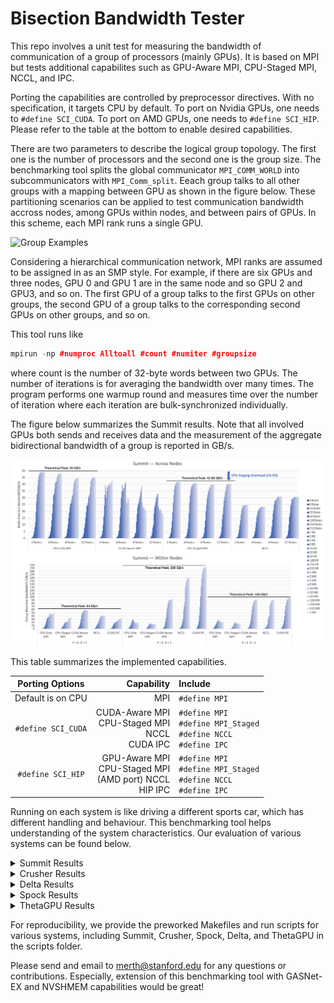 # Bisection Bandwidth Tester
This repo involves a unit test for measuring the bandwidth of communication of a group of processors (mainly GPUs). It is based on MPI but tests additional capabilites such as GPU-Aware MPI, CPU-Staged MPI, NCCL, and IPC.

Porting the capabilities are controlled by preprocessor directives. With no specification, it targets CPU by default. To port on Nvidia GPUs, one needs to ```#define SCI_CUDA```. To port on AMD GPUs, one needs to ```#define SCI_HIP```. Please refer to the table at the bottom to enable desired capabilities.

There are two parameters to describe the logical group topology. The first one is the number of processors and the second one is the group size. The benchmarking tool splits the global communicator ```MPI_COMM_WORLD``` into subcommunicators with ```MPI_Comm_split```. Eeach group talks to all other groups with a mapping between GPU as shown in the figure below. These partitioning scenarios can be applied to test communication bandwidth accross nodes, among GPUs within nodes, and between pairs of GPUs. In this scheme, each MPI rank runs a single GPU.

![Group Examples](https://github.com/merthidayetoglu/OLCF_BW_test/blob/main/scripts/group_examples.png)

Considering a hierarchical communication network, MPI ranks are assumed to be assigned in as an SMP style. For example, if there are six GPUs and three nodes, GPU 0 and GPU 1 are in the same node and so GPU 2 and GPU3, and so on. The first GPU of a group talks to the first GPUs on other groups, the second GPU of a group talks to the corresponding second GPUs on other groups, and so on.

This tool runs like
```cpp
mpirun -np #numproc Alltoall #count #numiter #groupsize
```
where count is the number of 32-byte words between two GPUs. The number of iterations is for averaging the bandwidth over many times. The program performs one warmup round and measures time over the number of iteration where each iteration are bulk-synchronized individually.

The figure below summarizes the Summit results. Note that all involved GPUs both sends and receives data and the measurement of the aggregate bidirectional bandwidth of a group is reported in GB/s.

![Summit Measurement](https://github.com/merthidayetoglu/Bisection_Bandwidth_Tester/blob/main/scripts/summit_measurement.png)

This table summarizes the implemented capabilities.

| Porting Options   | Capability | Include |
| :---:               | ---: | :--- |
|Default is on CPU  | MPI | `#define MPI` |
|`#define SCI_CUDA` | CUDA-Aware MPI <br> CPU-Staged MPI <br> NCCL <br> CUDA IPC | `#define MPI` <br> `#define MPI_Staged` <br> `#define NCCL` <br> `#define IPC` |
|`#define SCI_HIP`  | GPU-Aware MPI <br> CPU-Staged MPI <br> (AMD port) NCCL <br> HIP IPC | `#define MPI` <br> `#define MPI_Staged` <br> `#define NCCL` <br> `#define IPC` |

Running on each system is like driving a different sports car, which has different handling and behaviour. This benchmarking tool helps understanding of the system characteristics. Our evaluation of various systems can be found below.

<details><summary>Summit Results</summary>
<p>

Results are provided in the figure above. Summit has IBM Spectrum MPI, which uses a lower-level API called parallel active message interfece (PAMI). There is a known problem with CUDA-Aware MPI and its way of allocating hardware buffers.

The PAMI variables are configured to have a lower latency [see here](https://docs.olcf.ornl.gov/systems/summit_user_guide.html#spectrum-mpi-tunings-needed-for-maximum-bandwidth). To obtain full theoretical bandwidth, we set up the PAMI variables as:
```bash
export PAMI_ENABLE_STRIPING=1
export PAMI_IBV_ADAPTER_AFFINITY=1
export PAMI_IBV_DEVICE_NAME="mlx5_0:1,mlx5_3:1"
export PAMI_IBV_DEVICE_NAME_1="mlx5_3:1,mlx5_0:1"
```
Thanks [Chris Zimmer](https://www.olcf.ornl.gov/directory/staff-member/christopher-zimmer/) for helping me understanding this!
</p>
</details>

<details><summary>Crusher Results</summary>
<p>

Crusher is a testbed for Frontier&mdash;the first official exascale system. They have the same node architecture and software toolchain.
  
![Crusher Measurement](https://github.com/merthidayetoglu/Bisection_Bandwidth_Tester/blob/main/scripts/crusher_measurement.png)

</p>
</details>

<details><summary>Delta Results</summary>
<p>

</p>
</details>

<details><summary>Spock Results</summary>
<p>

</p>
</details>

<details><summary>ThetaGPU Results</summary>
<p>


</p>
</details>

For reproducibility, we provide the preworked Makefiles and run scripts for various systems, including Summit, Crusher, Spock, Delta, and ThetaGPU in the scripts folder.

Please send and email to [merth@stanford.edu](merth@stanford.edu) for any questions or contributions. Especially, extension of this benchmarking tool with GASNet-EX and NVSHMEM capabilities would be great!

